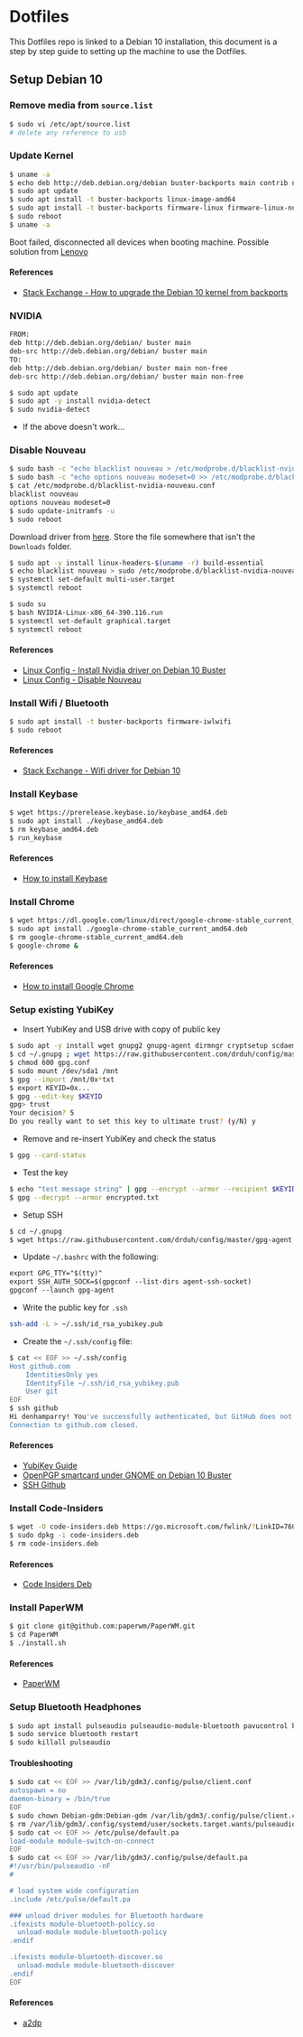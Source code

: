 # Dotfiles

This Dotfiles repo is linked to a Debian 10 installation, this document is a step by step guide to setting up the machine to use the Dotfiles.

## Setup Debian 10

### Remove media from `source.list`

```bash
$ sudo vi /etc/apt/source.list
# delete any reference to usb
```

### Update Kernel

```bash
$ uname -a
$ echo deb http://deb.debian.org/debian buster-backports main contrib non-free | sudo tee /etc/apt/sources.list.d/buster-backports.list
$ sudo apt update
$ sudo apt install -t buster-backports linux-image-amd64
$ sudo apt install -t buster-backports firmware-linux firmware-linux-nonfree
$ sudo reboot
$ uname -a
```

Boot failed, disconnected all devices when booting machine.
Possible solution from [Lenovo](https://support.lenovo.com/br/en/solutions/ht508988)

#### References

- [Stack Exchange - How to upgrade the Debian 10 kernel from backports](https://unix.stackexchange.com/questions/545601/how-to-upgrade-the-debian-10-kernel-from-backports-without-recompiling-it-from-s)

### NVIDIA

```txt
FROM:
deb http://deb.debian.org/debian/ buster main
deb-src http://deb.debian.org/debian/ buster main
TO:
deb http://deb.debian.org/debian/ buster main non-free
deb-src http://deb.debian.org/debian/ buster main non-free
```

```bash
$ sudo apt update
$ sudo apt -y install nvidia-detect
$ sudo nvidia-detect
```

- If the above doesn't work...

### Disable Nouveau

```bash
$ sudo bash -c "echo blacklist nouveau > /etc/modprobe.d/blacklist-nvidia-nouveau.conf"
$ sudo bash -c "echo options nouveau modeset=0 >> /etc/modprobe.d/blacklist-nvidia-nouveau.conf"
$ cat /etc/modprobe.d/blacklist-nvidia-nouveau.conf
blacklist nouveau
options nouveau modeset=0
$ sudo update-initramfs -u
$ sudo reboot
```

Download driver from [here](https://www.nvidia.com/en-us/drivers/unix/).  Store the file somewhere that isn't the `Downloads` folder.

```bash
$ sudo apt -y install linux-headers-$(uname -r) build-essential
$ echo blacklist nouveau > sudo /etc/modprobe.d/blacklist-nvidia-nouveau.conf
$ systemctl set-default multi-user.target
$ systemctl reboot
```

```bash
$ sudo su
$ bash NVIDIA-Linux-x86_64-390.116.run
$ systemctl set-default graphical.target
$ systemctl reboot
```

#### References

- [Linux Config - Install Nvidia driver on Debian 10 Buster](https://linuxconfig.org/how-to-install-nvidia-driver-on-debian-10-buster-linux)
- [Linux Config - Disable Nouveau](https://linuxconfig.org/how-to-disable-nouveau-nvidia-driver-on-ubuntu-18-04-bionic-beaver-linux)

### Install Wifi / Bluetooth

```bash
$ sudo apt install -t buster-backports firmware-iwlwifi
$ sudo reboot
```

#### References

- [Stack Exchange - Wifi driver for Debian 10](https://unix.stackexchange.com/questions/590439/wifi-driver-for-debian-10?noredirect=1&lq=1)

### Install Keybase

```bash
$ wget https://prerelease.keybase.io/keybase_amd64.deb
$ sudo apt install ./keybase_amd64.deb
$ rm keybase_amd64.deb
$ run_keybase
```

#### References

- [How to install Keybase](https://keybase.io/docs/the_app/install_linux)

### Install Chrome

```bash
$ wget https://dl.google.com/linux/direct/google-chrome-stable_current_amd64.deb
$ sudo apt install ./google-chrome-stable_current_amd64.deb
$ rm google-chrome-stable_current_amd64.deb
$ google-chrome &
```

#### References

- [How to install Google Chrome](https://linuxize.com/post/how-to-install-google-chrome-web-browser-on-debian-9/)

### Setup existing YubiKey

- Insert YubiKey and USB drive with copy of public key

```bash
$ sudo apt -y install wget gnupg2 gnupg-agent dirmngr cryptsetup scdaemon pcscd secure-delete hopenpgp-tools yubikey-personalization
$ cd ~/.gnupg ; wget https://raw.githubusercontent.com/drduh/config/master/gpg.conf
$ chmod 600 gpg.conf
$ sudo mount /dev/sda1 /mnt
$ gpg --import /mnt/0x*txt
$ export KEYID=0x...
$ gpg --edit-key $KEYID
gpg> trust
Your decision? 5
Do you really want to set this key to ultimate trust? (y/N) y
```

- Remove and re-insert YubiKey and check the status

```bash
$ gpg --card-status
```

- Test the key

```bash
$ echo "test message string" | gpg --encrypt --armor --recipient $KEYID -o encrypted.txt
$ gpg --decrypt --armor encrypted.txt
```

- Setup SSH

```bash
$ cd ~/.gnupg
$ wget https://raw.githubusercontent.com/drduh/config/master/gpg-agent.conf
```

- Update `~/.bashrc` with the following:

```txt
export GPG_TTY="$(tty)"
export SSH_AUTH_SOCK=$(gpgconf --list-dirs agent-ssh-socket)
gpgconf --launch gpg-agent
```

- Write the public key for `.ssh`

```bash
ssh-add -L > ~/.ssh/id_rsa_yubikey.pub
```

- Create the `~/.ssh/config` file:

```bash
$ cat << EOF >> ~/.ssh/config
Host github.com
    IdentitiesOnly yes
    IdentityFile ~/.ssh/id_rsa_yubikey.pub
    User git
EOF
$ ssh github
Hi denhamparry! You've successfully authenticated, but GitHub does not provide shell access.
Connection to github.com closed.
```

#### References

- [YubiKey Guide](https://github.com/drduh/YubiKey-Guide)
- [OpenPGP smartcard under GNOME on Debian 10 Buster](https://blog.josefsson.org/tag/scdaemon/)
- [SSH Github](https://help.github.com/en/github/authenticating-to-github/testing-your-ssh-connection)

### Install Code-Insiders

```bash
$ wget -O code-insiders.deb https://go.microsoft.com/fwlink/?LinkID=760865
$ sudo dpkg -i code-insiders.deb
$ rm code-insiders.deb
```

#### References

- [Code Insiders Deb](https://code.visualstudio.com/docs/?dv=linux64_deb&build=insiders)

### Install PaperWM

```bash
$ git clone git@github.com:paperwm/PaperWM.git
$ cd PaperWM
$ ./install.sh
```

#### References

- [PaperWM](https://github.com/paperwm/PaperWM)

### Setup Bluetooth Headphones

```bash
$ sudo apt install pulseaudio pulseaudio-module-bluetooth pavucontrol bluez-firmware
$ sudo service bluetooth restart
$ sudo killall pulseaudio
```

#### Troubleshooting

```bash
$ sudo cat << EOF >> /var/lib/gdm3/.config/pulse/client.conf
autospawn = no
daemon-binary = /bin/true
EOF
$ sudo chown Debian-gdm:Debian-gdm /var/lib/gdm3/.config/pulse/client.conf
$ rm /var/lib/gdm3/.config/systemd/user/sockets.target.wants/pulseaudio.socket
$ sudo cat << EOF >> /etc/pulse/default.pa
load-module module-switch-on-connect
EOF
$ sudo cat << EOF >> /var/lib/gdm3/.config/pulse/default.pa
#!/usr/bin/pulseaudio -nF
#

# load system wide configuration
.include /etc/pulse/default.pa

### unload driver modules for Bluetooth hardware
.ifexists module-bluetooth-policy.so
  unload-module module-bluetooth-policy
.endif

.ifexists module-bluetooth-discover.so
  unload-module module-bluetooth-discover
.endif
EOF
```

#### References

- [a2dp](https://wiki.debian.org/BluetoothUser/a2dp)
